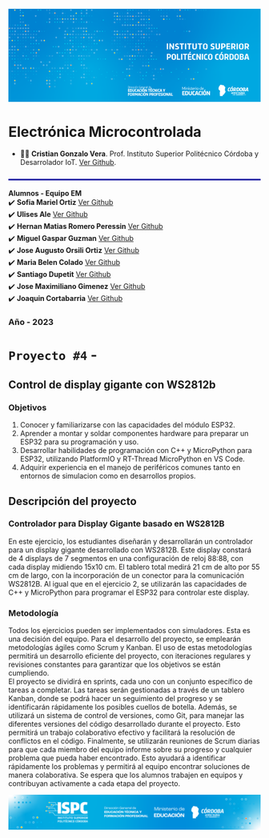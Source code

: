 [![Instituto](/Desarrollo/assets/BannerElect.png)](/Desarrollo/assets/BannerElect.png)
  
# Electrónica Microcontrolada


- 👨‍🏫 **Cristian Gonzalo Vera**. Prof. Instituto Superior Politécnico Córdoba y Desarrolador IoT. [Ver Github](https://github.com/Gona79).

![line](/Desarrollo/assets/line.png)

**Alumnos - Equipo EM**  
✔️ **Sofia Mariel Ortiz**  [Ver Github](https://github.com/Sofiortiz)  
✔️ **Ulises Ale**  [Ver Github](https://github.com/ulisesaale)  
✔️ **Hernan Matias Romero Peressin**  [Ver Github](https://github.com/hernanmatiasar)  
✔️ **Miguel Gaspar Guzman**  [Ver Github](https://github.com/MrGuz2022)  
✔️ **Jose Augusto Orsili Ortiz**  [Ver Github](https://github.com/joseorsili)  
✔️ **Maria Belen Colado**  [Ver Github](https://github.com/MariaBelen1)  
✔️ **Santiago Dupetit**  [Ver Github](https://github.com/Santidupe)  
✔️ **Jose Maximiliano Gimenez** [Ver Github](https://github.com/Maxg8704)  
✔️ **Joaquin Cortabarria**  [Ver Github](https://github.com/joacorta)  


### Año - **2023**

# `Proyecto #4` - 
## **Control de display gigante con WS2812b**  


### **Objetivos**  
  

1. Conocer y familiarizarse con las capacidades del módulo ESP32.  
2. Aprender a montar y soldar componentes hardware para preparar un ESP32 para su programación y uso.  
3. Desarrollar habilidades de programación con C++ y MicroPython para ESP32, utilizando PlatformIO y RT-Thread MicroPython en VS Code.  
4. Adquirir experiencia en el manejo de periféricos comunes tanto en entornos de simulacion como en desarrollos propios.  

## Descripción del proyecto
  
### **Controlador para Display Gigante basado en WS2812B**  
  

En este ejercicio, los estudiantes diseñarán y desarrollarán un controlador para un display gigante desarrollado con WS2812B. Este display constará de 4 displays de 7 segmentos en una configuración de reloj 88:88, con cada display midiendo 15x10 cm. El tablero total medirá 21 cm de alto por 55 cm de largo, con la incorporación de un conector para la comunicación WS2812B. Al igual que en el ejercicio 2, se utilizarán las capacidades de C++ y MicroPython para programar el ESP32 para controlar este display.  
  

### **Metodología**  
  
Todos los ejercicios pueden ser implementados con simuladores. Esta es una decisión del equipo. Para el desarrollo del proyecto, se emplearán metodologías ágiles como Scrum y Kanban. El uso de estas metodologías permitirá un desarrollo eficiente del proyecto, con iteraciones regulares y revisiones constantes para garantizar que los objetivos se están cumpliendo.  
El proyecto se dividirá en sprints, cada uno con un conjunto específico de tareas a completar. Las tareas serán gestionadas a través de un tablero Kanban, donde se podrá hacer un seguimiento del progreso y se identificarán rápidamente los posibles cuellos de botella. Además, se utilizará un sistema de control de versiones, como Git, para manejar las diferentes versiones del código desarrollado durante el proyecto. Esto permitirá un trabajo colaborativo efectivo y facilitará la resolución de conflictos en el código. Finalmente, se utilizarán reuniones de Scrum diarias para que cada miembro del equipo informe sobre su progreso y cualquier problema que
pueda haber encontrado. Esto ayudará a identificar rápidamente los problemas y permitirá al equipo encontrar soluciones de manera colaborativa. Se espera que los alumnos trabajen en equipos y contribuyan activamente a cada etapa del proyecto.  
  

![logo](/Desarrollo/assets/Curso%20ISPC.png)